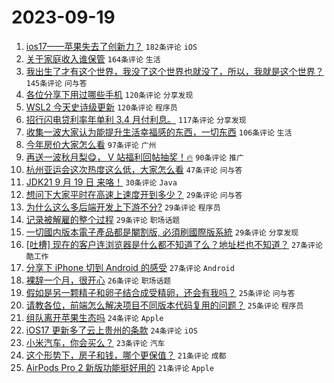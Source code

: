 # 2023-09-19

1. [ios17——苹果失去了创新力？](https://www.v2ex.com/t/975042) `182条评论` `iOS`
1. [关于家庭收入谁保管](https://www.v2ex.com/t/975187) `164条评论` `生活`
1. [我出生了才有这个世界，我没了这个世界也就没了，所以，我就是这个世界？](https://www.v2ex.com/t/975056) `145条评论` `问与答`
1. [各位分享下用过哪些手机](https://www.v2ex.com/t/975108) `120条评论` `分享发现`
1. [WSL2 今天史诗级更新](https://www.v2ex.com/t/975098) `120条评论` `程序员`
1. [招行闪电贷利率年单利 3.4 月付利息。](https://www.v2ex.com/t/975072) `117条评论` `分享发现`
1. [收集一波大家认为能提升生活幸福感的东西，一切东西](https://www.v2ex.com/t/975182) `106条评论` `生活`
1. [今年房价大家怎么看](https://www.v2ex.com/t/975102) `97条评论` `广州`
1. [再送一波秋月梨😋， V 站福利回帖抽奖！🔥](https://www.v2ex.com/t/975101) `90条评论` `推广`
1. [杭州亚运会这次热度这么低，大家怎么看](https://www.v2ex.com/t/975092) `47条评论` `问与答`
1. [JDK21 9 月 19 日 来咯！](https://www.v2ex.com/t/975067) `30条评论` `Java`
1. [想问下大家平时在高速上速度开到多少？](https://www.v2ex.com/t/975258) `29条评论` `问与答`
1. [为什么这么多后端开发上下游不分?](https://www.v2ex.com/t/975243) `29条评论` `程序员`
1. [记录被解雇的整个过程](https://www.v2ex.com/t/975211) `29条评论` `职场话题`
1. [一切國内版本電子產品都是閹割版, 必須刷國際版系統](https://www.v2ex.com/t/975202) `29条评论` `分享发现`
1. [[吐槽] 现在的客户连浏览器是什么都不知道了么？地址栏也不知道？](https://www.v2ex.com/t/975256) `27条评论` `酷工作`
1. [分享下 iPhone 切到 Android 的感受](https://www.v2ex.com/t/975237) `27条评论` `Android`
1. [裸辞一个月，很开心](https://www.v2ex.com/t/975224) `26条评论` `职场话题`
1. [假如是另一颗精子和卵子结合成受精卵，还会有我吗？](https://www.v2ex.com/t/975235) `25条评论` `问与答`
1. [请教各位，前端怎么解决项目不同版本代码复用的问题？](https://www.v2ex.com/t/975100) `25条评论` `程序员`
1. [组队离开苹果生态吗](https://www.v2ex.com/t/975183) `24条评论` `Apple`
1. [iOS17 更新多了云上贵州的条款](https://www.v2ex.com/t/975048) `24条评论` `iOS`
1. [小米汽车，你会买么？](https://www.v2ex.com/t/975155) `23条评论` `汽车`
1. [这个形势下，房子和钱，哪个更保值？](https://www.v2ex.com/t/975164) `21条评论` `成都`
1. [AirPods Pro 2 新版功能挺好用的](https://www.v2ex.com/t/975128) `21条评论` `Apple`
